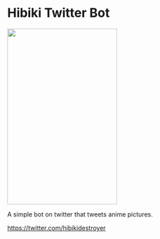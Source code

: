 # Hibiki Twitter Bot

<img src="https://pm1.narvii.com/6488/e57657baa3d2b2690484d7edecfedac8c87a4535_hq.jpg" width=250 height=400>

A simple bot on twitter that tweets anime pictures.

https://twitter.com/hibikidestroyer